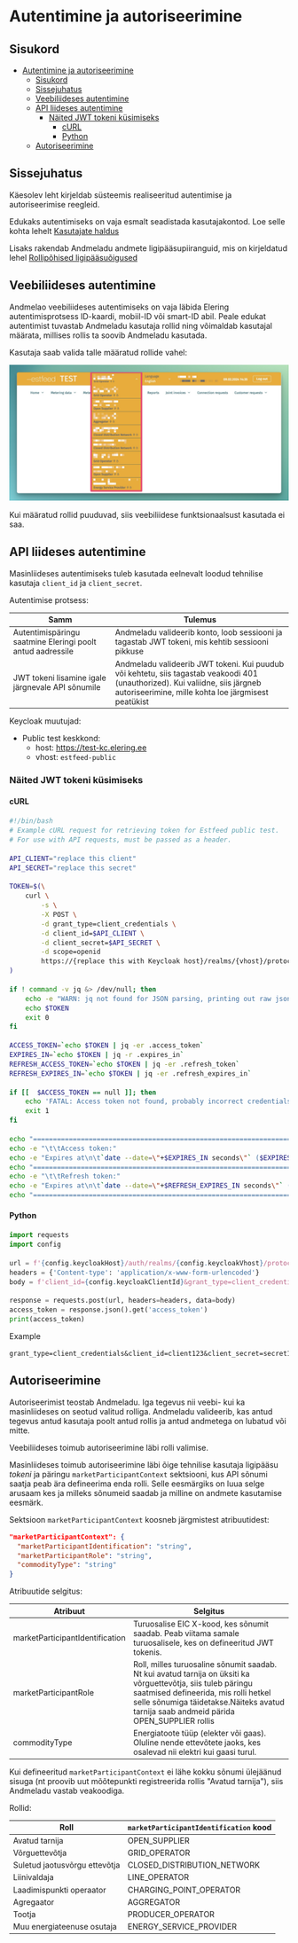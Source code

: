 # Autentimine ja autoriseerimine

## Sisukord

- [Autentimine ja autoriseerimine](#autentimine-ja-autoriseerimine)
  - [Sisukord](#sisukord)
  - [Sissejuhatus](#sissejuhatus)
  - [Veebiliideses autentimine](#veebiliideses-autentimine)
  - [API liideses autentimine](#api-liideses-autentimine)
    - [Näited JWT tokeni küsimiseks](#näited-jwt-tokeni-küsimiseks)
      - [cURL](#curl)
      - [Python](#python)
  - [Autoriseerimine](#autoriseerimine)

## Sissejuhatus

Käesolev leht kirjeldab süsteemis realiseeritud autentimise ja autoriseerimise reegleid.

Edukaks autentimiseks on vaja esmalt seadistada kasutajakontod. Loe selle kohta lehelt [Kasutajate haldus](03.02-kasutajate-haldus.md)

Lisaks rakendab Andmeladu andmete ligipääsupiiranguid, mis on kirjeldatud lehel [Rollipõhised ligipääsuõigused](03.01-rollipohised-ligipaasuoigused.md)

## Veebiliideses autentimine

Andmelao veebiliideses autentimiseks on vaja läbida Elering autentimisprotsess ID-kaardi, mobiil-ID või smart-ID abil. Peale edukat autentimist tuvastab Andmeladu kasutaja rollid ning võimaldab kasutajal määrata, millises rollis ta soovib Andmeladu kasutada.

Kasutaja saab valida talle määratud rollide vahel:

![role-selector](../images/opp-ui/role-selector.jpg)

Kui määratud rollid puuduvad, siis veebiliidese funktsionaalsust kasutada ei saa.

## API liideses autentimine

Masinliideses autentimiseks tuleb kasutada eelnevalt loodud tehnilise kasutaja `client_id` ja `client_secret`.

Autentimise protsess:

| Samm                                                       | Tulemus                                                                                                                                                                              |
|------------------------------------------------------------|--------------------------------------------------------------------------------------------------------------------------------------------------------------------------------------|
| Autentimispäringu saatmine Eleringi poolt antud aadressile | Andmeladu valideerib konto, loob sessiooni ja tagastab JWT tokeni, mis kehtib sessiooni pikkuse                                                                                      |
| JWT tokeni lisamine igale järgnevale API sõnumile          | Andmeladu valideerib JWT tokeni. Kui puudub või kehtetu, siis tagastab veakoodi 401 (unauthorized). Kui valiidne, siis järgneb autoriseerimine, mille kohta loe järgmisest peatükist |

Keycloak muutujad:
- Public test keskkond:
  - host: https://test-kc.elering.ee
  - vhost: `estfeed-public`

### Näited JWT tokeni küsimiseks

#### cURL

```bash
#!/bin/bash
# Example cURL request for retrieving token for Estfeed public test.
# For use with API requests, must be passed as a header.

API_CLIENT="replace this client"
API_SECRET="replace this secret"

TOKEN=$(\
    curl \
        -s \
        -X POST \
        -d grant_type=client_credentials \
        -d client_id=$API_CLIENT \
        -d client_secret=$API_SECRET \
        -d scope=openid
        https://{replace this with Keycloak host}/realms/{vhost}/protocol/openid-connect/token \
)

if ! command -v jq &> /dev/null; then
    echo -e "WARN: jq not found for JSON parsing, printing out raw json\n"
    echo $TOKEN
    exit 0
fi

ACCESS_TOKEN=`echo $TOKEN | jq -er .access_token`
EXPIRES_IN=`echo $TOKEN | jq -r .expires_in`
REFRESH_ACCESS_TOKEN=`echo $TOKEN | jq -er .refresh_token`
REFRESH_EXPIRES_IN=`echo $TOKEN | jq -er .refresh_expires_in`

if [[  $ACCESS_TOKEN == null ]]; then
    echo 'FATAL: Access token not found, probably incorrect credentials.'
    exit 1
fi

echo "===================================================================================="
echo -e "\t\tAccess token:"
echo -e "Expires at\n\t`date --date=\"+$EXPIRES_IN seconds\"` ($EXPIRES_IN seconds)\n\nToken\n\t$ACCESS_TOKEN"
echo "===================================================================================="
echo -e "\t\tRefresh token:"
echo -e "Expires at\n\t`date --date=\"+$REFRESH_EXPIRES_IN seconds\"` ($REFRESH_EXPIRES_IN seconds)\n\nToken\n\t$REFRESH_ACCESS_TOKEN"
echo "===================================================================================="

```

#### Python

```python
import requests
import config

url = f'{config.keycloakHost}/auth/realms/{config.keycloakVhost}/protocol/openid-connect/token'
headers = {'Content-type': 'application/x-www-form-urlencoded'}
body = f'client_id={config.keycloakClientId}&grant_type=client_credentials&client_secret={config.keycloakClientSecret}&scope=openid'

response = requests.post(url, headers=headers, data=body)
access_token = response.json().get('access_token')
print(access_token)
```

Example

```text
grant_type=client_credentials&client_id=client123&client_secret=secret123&scope=openid
```

## Autoriseerimine

Autoriseerimist teostab Andmeladu. Iga tegevus nii veebi- kui ka masinliideses on seotud valitud rolliga. Andmeladu valideerib, kas antud tegevus antud kasutaja poolt antud rollis ja antud andmetega on lubatud või mitte.

Veebiliideses toimub autoriseerimine läbi rolli valimise.

Masinliideses toimub autoriseerimine läbi õige tehnilise kasutaja ligipääsu *tokeni* ja päringu `marketParticipantContext` sektsiooni, kus API sõnumi saatja peab ära defineerima enda rolli. Selle eesmärgiks on luua selge arusaam kes ja milleks sõnumeid saadab ja milline on andmete kasutamise eesmärk.

Sektsioon `marketParticipantContext` koosneb järgmistest atribuutidest:

```json
"marketParticipantContext": {
  "marketParticipantIdentification": "string", 
  "marketParticipantRole": "string", 
  "commodityType": "string"
}
```

Atribuutide selgitus:

| Atribuut                        | Selgitus                                                                                                                                                                                                                                         |
|---------------------------------|--------------------------------------------------------------------------------------------------------------------------------------------------------------------------------------------------------------------------------------------------|
| marketParticipantIdentification | Turuosalise EIC X-kood, kes sõnumit saadab. Peab viitama samale turuosalisele, kes on defineeritud JWT tokenis.                                                                                                                                  |
| marketParticipantRole           | Roll, milles turuosaline sõnumit saadab. Nt kui avatud tarnija on üksiti ka võrguettevõtja, siis tuleb päringu saatmised defineerida, mis rolli hetkel selle sõnumiga täidetakse.Näiteks avatud tarnija saab andmeid pärida OPEN_SUPPLIER rollis |
| commodityType                   | Energiatoote tüüp (elekter või gaas). Oluline nende ettevõtete jaoks, kes osalevad nii elektri kui gaasi turul.                                                                                                                                  |

Kui defineeritud `marketParticipantContext` ei lähe kokku sõnumi ülejäänud sisuga (nt proovib uut mõõtepunkti registreerida rollis "Avatud tarnija"), siis Andmeladu vastab veakoodiga.

Rollid:

| Roll                          | `marketParticipantIdentification` kood |
|-------------------------------|----------------------------------------|
| Avatud tarnija                | OPEN_SUPPLIER                          |
| Võrguettevõtja                | GRID_OPERATOR                          |
| Suletud jaotusvõrgu ettevõtja | CLOSED_DISTRIBUTION_NETWORK            |
| Liinivaldaja                  | LINE_OPERATOR                          |
| Laadimispunkti operaator      | CHARGING_POINT_OPERATOR                |
| Agregaator                    | AGGREGATOR                             |
| Tootja                        | PRODUCER_OPERATOR                      |
| Muu energiateenuse osutaja    | ENERGY_SERVICE_PROVIDER                |
